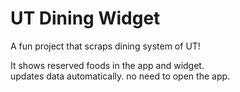 # UT Dining Widget
A fun project that scraps dining system of UT!  

It shows reserved foods in the app and widget.  
updates data automatically. no need to open the app.  